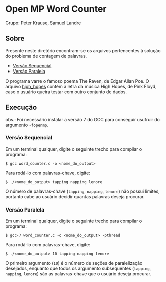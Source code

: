 # Open MP Word Counter
Grupo: Peter Krause, Samuel Landre

## Sobre
Presente neste diretório encontram-se os arquivos pertencentes à solução do problema de contagem de palavras.
- [Versão Sequencial](word_counter.c)
- [Versão Paralela](word_counter_parallel.c)

O programa varre o famoso poema The Raven, de Edgar Allan Poe. O arquivo [high_hopes](high_hopes.h) contém a letra da música High Hopes, de Pink Floyd, caso o usuário queira testar com outro conjunto de dados.

## Execução
obs.: Foi necessário instalar a versão 7 do GCC para conseguir usufruir do argumento `-fopenmp`.

### Versão Sequencial
Em um terminal qualquer, digite o seguinte trecho para compilar o programa:
```
$ gcc word_counter.c -o <nome_do_output>
```
Para rodá-lo com palavras-chave, digite:
```
$ ./<nome_do_output> tapping napping lenore
```
O número de palavras-chave (`tapping`, `napping`, `lenore`) não possui limites, portanto cabe ao usuário decidir quantas palavras deseja procurar.

### Versão Paralela
Em um terminal qualquer, digite o seguinte trecho para compilar o programa:
```
$ gcc-7 word_counter.c -o <nome_do_output> -pthread
```
Para rodá-lo com palavras-chave, digite:
```
$ ./<nome_do_output> 10 tapping napping lenore
```
O primeiro argumento (`10`) é o número de seções de paralelização desejados, enquanto que todos os argumento subsequentes (`tapping`, `napping`, `lenore`) são as palavras-chave que o usuário deseja procurar.
